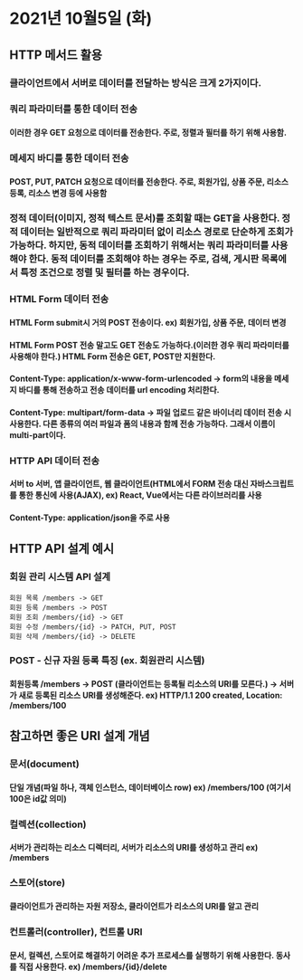# 2021년 10월5일 (화)

## HTTP 메서드 활용

### 클라이언트에서 서버로 데이터를 전달하는 방식은 크게 2가지이다.

### 쿼리 파라미터를 통한 데이터 전송

#### 이러한 경우 GET 요청으로 데이터를 전송한다. 주로, 정렬과 필터를 하기 위해 사용함.

### 메세지 바디를 통한 데이터 전송

#### POST, PUT, PATCH 요청으로 데이터를 전송한다. 주로, 회원가입, 상품 주문, 리소스 등록, 리소스 변경 등에 사용함

### 정적 데이터(이미지, 정적 텍스트 문서)를 조회할 때는 GET을 사용한다. 정적 데이터는 일반적으로 쿼리 파라미터 없이 리소스 경로로 단순하게 조회가 가능하다. 하지만, 동적 데이터를 조회하기 위해서는 쿼리 파라미터를 사용해야 한다. 동적 데이터를 조회해야 하는 경우는 주로, 검색, 게시판 목록에서 특정 조건으로 정렬 및 필터를 하는 경우이다.

### HTML Form 데이터 전송

#### HTML Form submit시 거의 POST 전송이다. ex) 회원가입, 상품 주문, 데이터 변경

#### HTML Form POST 전송 말고도 GET 전송도 가능하다.(이러한 경우 쿼리 파라미터를 사용해야 한다.) HTML Form 전송은 GET, POST만 지원한다.

#### Content-Type: application/x-www-form-urlencoded -> form의 내용을 메세지 바디를 통해 전송하고 전송 데이터를 url encoding 처리한다.

#### Content-Type: multipart/form-data -> 파일 업로드 같은 바이너리 데이터 전송 시 사용한다. 다른 종류의 여러 파일과 폼의 내용과 함께 전송 가능하다. 그래서 이름이 multi-part이다.

### HTTP API 데이터 전송

#### 서버 to 서버, 앱 클라이언트, 웹 클라이언트(HTML에서 FORM 전송 대신 자바스크립트를 통한 통신에 사용(AJAX), ex) React, Vue에서는 다른 라이브러리를 사용

#### Content-Type: application/json을 주로 사용

## HTTP API 설계 예시

### 회원 관리 시스템 API 설계

```
회원 목록 /members -> GET
회원 등록 /members -> POST
회원 조회 /members/{id} -> GET
회원 수정 /members/{id} -> PATCH, PUT, POST
회원 삭제 /members/{id} -> DELETE
```

### POST - 신규 자원 등록 특징 (ex. 회원관리 시스템)

#### 회원등록 /members -> POST (클라이언트는 등록될 리소스의 URI를 모른다.) -> 서버가 새로 등록된 리소스 URI를 생성해준다. ex) HTTP/1.1 200 created, Location: /members/100

## 참고하면 좋은 URI 설계 개념

### 문서(document)

#### 단일 개념(파일 하나, 객체 인스턴스, 데이터베이스 row) ex) /members/100 (여기서 100은 id값 의미)

### 컬렉션(collection)

#### 서버가 관리하는 리소스 디렉터리, 서버가 리소스의 URI를 생성하고 관리 ex) /members

### 스토어(store)

#### 클라이언트가 관리하는 자원 저장소, 클라이언트가 리소스의 URI를 알고 관리

### 컨트롤러(controller), 컨트롤 URI

#### 문서, 컬렉션, 스토어로 해결하기 어려운 추가 프로세스를 실행하기 위해 사용한다. 동사를 직접 사용한다. ex) /members/{id}/delete
